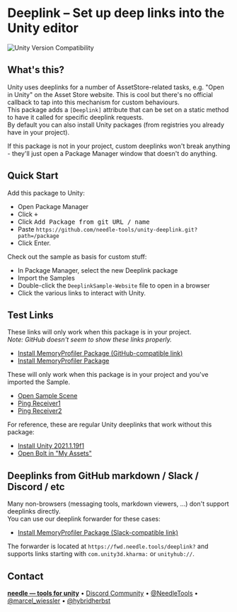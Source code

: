 # Deeplink – Set up deep links into the Unity editor

![Unity Version Compatibility](https://img.shields.io/badge/Unity-2019.4%20%E2%80%94%202021.2-brightgreen) 

## What's this?

Unity uses deeplinks for a number of AssetStore-related tasks, e.g. "Open in Unity" on the Asset Store website. This is cool but there's no official callback to tap into this mechanism for custom behaviours.  
This package adds a `[Deeplink]` attribute that can be set on a static method to have it called for specific deeplink requests.  
By default you can also install Unity packages (from registries you already have in your project).  

If this package is not in your project, custom deeplinks won't break anything - they'll just open a Package Manager window that doesn't do anything.

## Quick Start

Add this package to Unity:  

- Open Package Manager
- Click <kbd>+</kbd>
- Click <kbd>Add Package from git URL / name</kbd>
- Paste `https://github.com/needle-tools/unity-deeplink.git?path=/package`
- Click Enter.

Check out the sample as basis for custom stuff:  

- In Package Manager, select the new Deeplink package
- Import the Samples
- Double-click the `DeeplinkSample-Website` file to open in a browser
- Click the various links to interact with Unity.

## Test Links

These links will only work when this package is in your project.  
_Note: GitHub doesn't seem to show these links properly._

- [Install MemoryProfiler Package (GitHub-compatible link)](https://fwd.needle.tools/deeplink?com.unity3d.kharma:install-package/com.unity.memoryprofiler)  
- [Install MemoryProfiler Package](com.unity3d.kharma:install-package/com.unity.memoryprofiler)  

These will only work when this package is in your project and you've imported the Sample.

- [Open Sample Scene](unityhub://com.unity3d.kharma:open-scene/DeepLinkSample)  
- [Ping Receiver1](unityhub://com.unity3d.kharma:selected-sample/Receiver1)  
- [Ping Receiver2](com.unity3d.kharma:selected-sample/Receiver1)  

For reference, these are regular Unity deeplinks that work without this package:  

- [Install Unity 2021.1.19f1](unityhub://2021.1.19f1/5f5eb8bbdc25)
- [Open Bolt in "My Assets"](com.unity3d.kharma:content/163802)

## Deeplinks from GitHub markdown / Slack / Discord / etc

Many non-browsers (messaging tools, markdown viewers, ...) don't support deeplinks directly.  
You can use our deeplink forwarder for these cases: 

- [Install MemoryProfiler Package (Slack-compatible link)](https://fwd.needle.tools/deeplink?com.unity3d.kharma:install-package/com.unity.memoryprofiler)  

The forwarder is located at `https://fwd.needle.tools/deeplink?` and supports links starting with `com.unity3d.kharma:` or `unityhub://`.

## Contact
<b>[needle — tools for unity](https://needle.tools)</b> • 
[Discord Community](https://discord.gg/UHwvwjs9Vp) • 
[@NeedleTools](https://twitter.com/NeedleTools) • 
[@marcel_wiessler](https://twitter.com/marcel_wiessler) • 
[@hybridherbst](https://twitter.com/hybridherbst)